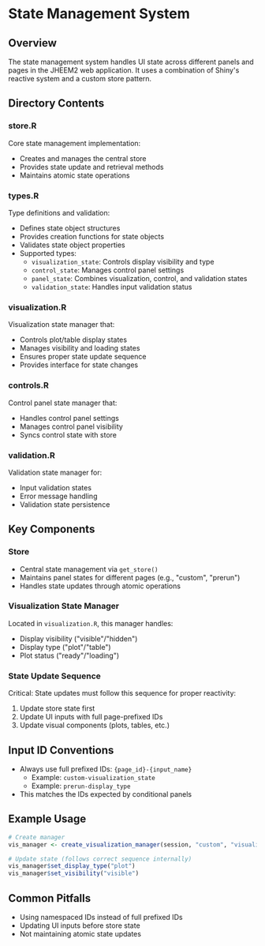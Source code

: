 # State Management System

## Overview
The state management system handles UI state across different panels and pages in the JHEEM2 web application. It uses a combination of Shiny's reactive system and a custom store pattern.

## Directory Contents

### store.R
Core state management implementation:
- Creates and manages the central store
- Provides state update and retrieval methods
- Maintains atomic state operations

### types.R
Type definitions and validation:
- Defines state object structures
- Provides creation functions for state objects
- Validates state object properties
- Supported types:
  - `visualization_state`: Controls display visibility and type
  - `control_state`: Manages control panel settings
  - `panel_state`: Combines visualization, control, and validation states
  - `validation_state`: Handles input validation status

### visualization.R
Visualization state manager that:
- Controls plot/table display states
- Manages visibility and loading states
- Ensures proper state update sequence
- Provides interface for state changes

### controls.R
Control panel state manager that:
- Handles control panel settings
- Manages control panel visibility
- Syncs control state with store

### validation.R
Validation state manager for:
- Input validation states
- Error message handling
- Validation state persistence

## Key Components

### Store
- Central state management via `get_store()`
- Maintains panel states for different pages (e.g., "custom", "prerun")
- Handles state updates through atomic operations

### Visualization State Manager
Located in `visualization.R`, this manager handles:
- Display visibility ("visible"/"hidden")
- Display type ("plot"/"table")
- Plot status ("ready"/"loading")

### State Update Sequence
Critical: State updates must follow this sequence for proper reactivity:
1. Update store state first
2. Update UI inputs with full page-prefixed IDs
3. Update visual components (plots, tables, etc.)

## Input ID Conventions
- Always use full prefixed IDs: `{page_id}-{input_name}`
  - Example: `custom-visualization_state`
  - Example: `prerun-display_type`
- This matches the IDs expected by conditional panels

## Example Usage

```r
# Create manager    
vis_manager <- create_visualization_manager(session, "custom", "visualization")

# Update state (follows correct sequence internally)
vis_manager$set_display_type("plot")
vis_manager$set_visibility("visible")
```

## Common Pitfalls
- Using namespaced IDs instead of full prefixed IDs
- Updating UI inputs before store state
- Not maintaining atomic state updates
